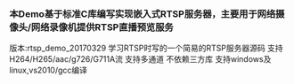 ### 本Demo基于标准C库编写实现嵌入式RTSP服务器，主要用于网络摄像头/网络录像机提供RTSP直播预览服务
版本:rtsp_demo_20170329
学习RTSP时写的一个简易的RTSP服务器源码
支持H264/H265/aac/g726/G711A流
支持多通道
不依赖三方库 
支持windows及linux,vs2010/gcc编译
